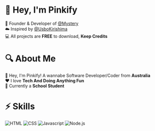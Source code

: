 # 👋 Hey, I'm Pinkify 
👑 Founder & Developer of [@Mystery](https://discord.com/api/oauth2/authorize?client_id=955024540017242183&permissions=184653704689&scope=bot%20applications.commands)<br>
☁️ Inspired by [@UsboKirishima](https://github.com/UsboKirishima)<br>
💻 All projects are **FREE** to download, **Keep Credits**<br>

# 🔍 About Me

👋 Hey, I'm Pinkify! A wannabe Software Developer/Coder from **Australia**<br>
❤️ I love **Tech And Doing Anything Fun**<br>
🎒 Currently a **School Student**<br>

# ⚡ Skills

![HTML](https://img.shields.io/badge/-HTML-black?&logo=html5) ![CSS](https://img.shields.io/badge/-CSS-black?&logo=css3) ![Javascript](https://img.shields.io/badge/-Javascript-black?&logo=javascript) ![Node.js](https://img.shields.io/badge/-Node.js-black?&logo=node.js)
